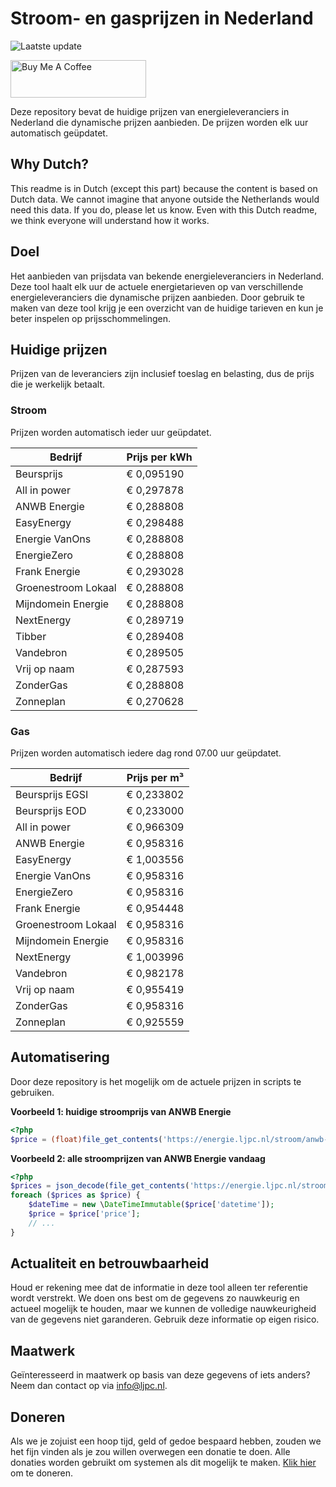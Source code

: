# Stroom- en gasprijzen in Nederland

![Laatste update](https://img.shields.io/badge/laatste%20update-2023--05--30%2006%3A00%20CET-brightgreen)

<a href="https://www.buymeacoffee.com/Lars-" target="_blank"><img src="https://cdn.buymeacoffee.com/buttons/v2/default-orange.png" alt="Buy Me A Coffee" height="60" style="height: 60px !important;width: 217px !important;" ></a>

Deze repository bevat de huidige prijzen van energieleveranciers in Nederland die dynamische prijzen aanbieden. De prijzen worden elk uur automatisch geüpdatet.

## Why Dutch?

This readme is in Dutch (except this part) because the content is based on Dutch data. We cannot imagine that anyone outside the Netherlands would need this data. If you do, please let us know. Even with this Dutch readme, we think
everyone will understand how it works.

## Doel

Het aanbieden van prijsdata van bekende energieleveranciers in Nederland. Deze tool haalt elk uur de actuele energietarieven op van verschillende energieleveranciers die dynamische prijzen aanbieden. Door gebruik te maken van deze tool
krijg je een overzicht van de huidige tarieven en kun je beter inspelen op prijsschommelingen.

## Huidige prijzen

Prijzen van de leveranciers zijn inclusief toeslag en belasting, dus de prijs die je werkelijk betaalt.

### Stroom

Prijzen worden automatisch ieder uur geüpdatet.

 Bedrijf | Prijs per kWh 
---------|---------------
Beursprijs | € 0,095190
All in power | € 0,297878
ANWB Energie | € 0,288808
EasyEnergy | € 0,298488
Energie VanOns | € 0,288808
EnergieZero | € 0,288808
Frank Energie | € 0,293028
Groenestroom Lokaal | € 0,288808
Mijndomein Energie | € 0,288808
NextEnergy | € 0,289719
Tibber | € 0,289408
Vandebron | € 0,289505
Vrij op naam | € 0,287593
ZonderGas | € 0,288808
Zonneplan | € 0,270628


### Gas

Prijzen worden automatisch iedere dag rond 07.00 uur geüpdatet.

 Bedrijf | Prijs per m³ 
---------|--------------
Beursprijs EGSI | € 0,233802
Beursprijs EOD | € 0,233000
All in power | € 0,966309
ANWB Energie | € 0,958316
EasyEnergy | € 1,003556
Energie VanOns | € 0,958316
EnergieZero | € 0,958316
Frank Energie | € 0,954448
Groenestroom Lokaal | € 0,958316
Mijndomein Energie | € 0,958316
NextEnergy | € 1,003996
Vandebron | € 0,982178
Vrij op naam | € 0,955419
ZonderGas | € 0,958316
Zonneplan | € 0,925559


## Automatisering

Door deze repository is het mogelijk om de actuele prijzen in scripts te gebruiken.

**Voorbeeld 1: huidige stroomprijs van ANWB Energie**

```php
<?php
$price = (float)file_get_contents('https://energie.ljpc.nl/stroom/anwb-energie-nu.txt');

```

**Voorbeeld 2: alle stroomprijzen van ANWB Energie vandaag**

```php
<?php
$prices = json_decode(file_get_contents('https://energie.ljpc.nl/stroom/all-in-power-vandaag.json'),true);
foreach ($prices as $price) {
    $dateTime = new \DateTimeImmutable($price['datetime']);
    $price = $price['price'];
    // ...
}
```

## Actualiteit en betrouwbaarheid

Houd er rekening mee dat de informatie in deze tool alleen ter referentie wordt verstrekt. We doen ons best om de gegevens zo nauwkeurig en actueel mogelijk te houden, maar we kunnen de volledige nauwkeurigheid van de gegevens niet
garanderen. Gebruik deze informatie op eigen risico.

## Maatwerk

Geïnteresseerd in maatwerk op basis van deze gegevens of iets anders? Neem dan contact op
via [info@ljpc.nl](mailto:info@ljpc.nl?subject=Energie%20prijzen).

## Doneren

Als we je zojuist een hoop tijd, geld of gedoe bespaard hebben, zouden we het fijn vinden als je zou willen overwegen een
donatie te doen. Alle donaties worden gebruikt om systemen als dit mogelijk te
maken. [Klik hier](https://www.buymeacoffee.com/Lars-) om te doneren.
